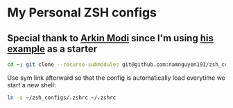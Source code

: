 # My Personal ZSH configs

## Special thank to [Arkin Modi](https://github.com/arkinmodi) since I'm using [his example](https://github.com/arkinmodi/dotfiles) as a starter

```sh
cd ~; git clone --recurse-submodules git@github.com:namnguyen191/zsh_configs.git; source ~/zsh_configs/.zshrc
```

Use sym link afterward so that the config is automatically load everytime we start a new shell:
```sh
ln -s ~/zsh_configs/.zshrc ~/.zshrc
```
